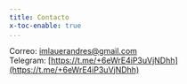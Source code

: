 ```yaml
---
title: Contacto
x-toc-enable: true
...
```


Correo: [imlauerandres@gmail.com](mailto:imlauerandres@gmail.com)      
Telegram: [https://t.me/+6eWrE4iP3uVjNDhh](https://t.me/+6eWrE4iP3uVjNDhh)
